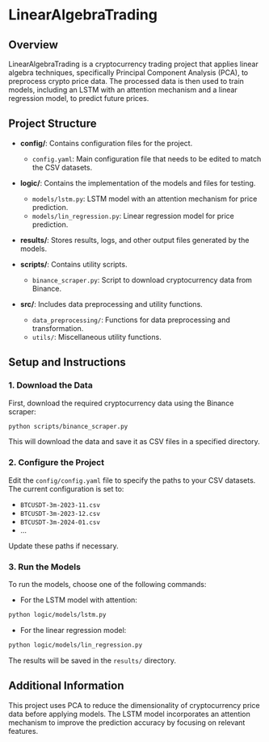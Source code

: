 # LinearAlgebraTrading

## Overview

LinearAlgebraTrading is a cryptocurrency trading project that applies linear algebra techniques, specifically Principal Component Analysis (PCA), to preprocess crypto price data. The processed data is then used to train models, including an LSTM with an attention mechanism and a linear regression model, to predict future prices.

## Project Structure

- **config/**: Contains configuration files for the project.
  - `config.yaml`: Main configuration file that needs to be edited to match the CSV datasets.
  
- **logic/**: Contains the implementation of the models and files for testing.
  - `models/lstm.py`: LSTM model with an attention mechanism for price prediction.
  - `models/lin_regression.py`: Linear regression model for price prediction.
  
- **results/**: Stores results, logs, and other output files generated by the models.
  
- **scripts/**: Contains utility scripts.
  - `binance_scraper.py`: Script to download cryptocurrency data from Binance.
  
- **src/**: Includes data preprocessing and utility functions.
  - `data_preprocessing/`: Functions for data preprocessing and transformation.
  - `utils/`: Miscellaneous utility functions.

## Setup and Instructions

### 1. Download the Data

First, download the required cryptocurrency data using the Binance scraper:

```bash
python scripts/binance_scraper.py
```

This will download the data and save it as CSV files in a specified directory.

### 2. Configure the Project

Edit the `config/config.yaml` file to specify the paths to your CSV datasets. The current configuration is set to:

- `BTCUSDT-3m-2023-11.csv`
- `BTCUSDT-3m-2023-12.csv`
- `BTCUSDT-3m-2024-01.csv`
- ...

Update these paths if necessary.

### 3. Run the Models

To run the models, choose one of the following commands:

- For the LSTM model with attention:

```bash
python logic/models/lstm.py
```

- For the linear regression model:

```bash
python logic/models/lin_regression.py
```

The results will be saved in the `results/` directory.

## Additional Information

This project uses PCA to reduce the dimensionality of cryptocurrency price data before applying models. The LSTM model incorporates an attention mechanism to improve the prediction accuracy by focusing on relevant features.

